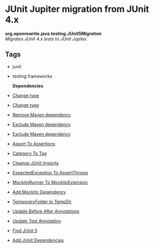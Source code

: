 # JUnit Jupiter migration from JUnit 4.x

**org.openrewrite.java.testing.JUnit5Migration**  
_Migrates JUnit 4.x tests to JUnit Jupiter._

## Tags

* junit
* testing frameworks

  **Dependencies**

* [Change type](org.openrewrite.java.changetype.md)
* [Change type](org.openrewrite.java.changetype.md)
* [Remove Maven dependency](org.openrewrite.maven.removedependency.md)
* [Exclude Maven dependency](org.openrewrite.maven.excludedependency.md)
* [Exclude Maven dependency](org.openrewrite.maven.excludedependency.md)
* [Assert To Assertions](org.openrewrite.java.testing.junit5.asserttoassertions.md)
* [Category To Tag](org.openrewrite.java.testing.junit5.categorytotag.md)
* [Cleanup JUnit Imports](org.openrewrite.java.testing.junit5.cleanupjunitimports.md)
* [ExpectedException To AssertThrows](org.openrewrite.java.testing.junit5.expectedexceptiontoassertthrows.md)
* [MockitoRunner To MockitoExtension](org.openrewrite.java.testing.junit5.mockitorunnertomockitoextension.md)
* [Add Mockito Dependency](org.openrewrite.java.testing.junit5.addmockitodependency.md)
* [TemporaryFolder to TempDir](org.openrewrite.java.testing.junit5.temporaryfoldertotempdir.md)
* [Update Before After Annotations](org.openrewrite.java.testing.junit5.updatebeforeafterannotations.md)
* [Update Test Annotation](org.openrewrite.java.testing.junit5.updatetestannotation.md)
* [Find JUnit 5](org.openrewrite.java.testing.junit5.findjunit5.md)
* [Add JUnit Dependencies](org.openrewrite.java.testing.junit5.addjunitdependencies.md)

